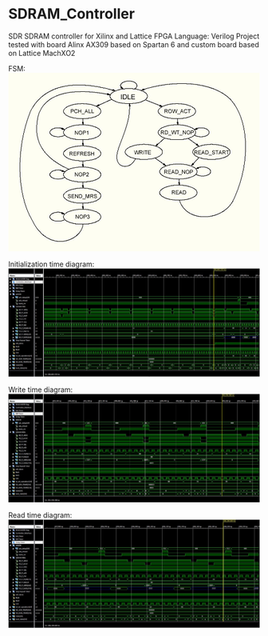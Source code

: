# SDRAM_Controller
SDR SDRAM controller for Xilinx and Lattice FPGA
Language: Verilog
Project tested with board Alinx AX309 based on Spartan 6 and custom board based on Lattice MachXO2

FSM:
![Image](images/FSM.JPG)

Initialization time diagram:
![Image](images/INIT.JPG)

Write time diagram:
![Image](images/WRITE.JPG)

Read time diagram:
![Image](images/READ.JPG)


